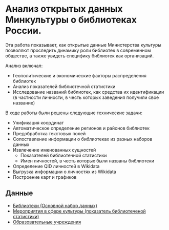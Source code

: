 # Анализ открытых данных Минкультуры о библиотеках России.

Эта работа показывает, как открытые данные Министерства культуры позволяют проследить динамику роли библиотек в современном обществе, а также увидеть специфику библиотек как организаций.

Анализ включал: 
* Геополитические и экономические факторы распределения библиотек 
* Анализ показателей библиотечной статистики
* Исследование названий библиотек, как средства их идентификации (в частности личности, в честь которых заведения получили свое название) 

В ходе работы были решены следующие технические задачи: 
* Унификация координат
* Автоматическое определение регионов и районов библиотек 
* Предобработка текстовых полей
* Сопоставление информации о библиотеках из разных наборов данных
* Извлечение именованных сущностей 
  * Показателей библиотечной статистики
  * Имен личностей, в честь которых были названы библиотеки
* Определение QID личностей в Wikidata
* Выгрузка информации о личностях из Wikidata
* Построение карт и графиков


## Данные 
* [Библиотеки (Основной набор данных)](https://opendata.mkrf.ru/opendata/7705851331-libraries)
* [Мероприятия в сфере культуры (показатель библиотеченой статистики)](https://opendata.mkrf.ru/opendata/7705851331-libraries)
* [Образовательные учреждения](https://opendata.mkrf.ru/opendata/7705851331-education)
